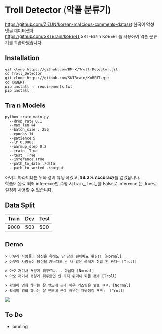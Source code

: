 # Troll Detector (악플 분류기)
https://github.com/ZIZUN/korean-malicious-comments-dataset 한국어 악성댓글 데이터셋과 <br> https://github.com/SKTBrain/KoBERT SKT-Brain KoBERT를 사용하여 악플 분류기를 학습하였습니다.

## Installation
```
git clone https://github.com/BM-K/Troll-Detector.git
cd Troll_Detector
git clone https://github.com/SKTBrain/KoBERT.git
cd KoBERT
pip install -r requirements.txt
pip install .
```

## Train Models
```
python train_main.py
  --drop_rate 0.1
  --max_len 64
  --batch_size : 256
  --epochs 10
  --patience 5
  --lr 0.0001
  --warmup_step 0.2
  --train_ True
  --test_ True
  --inference True
  --path_to_data ./data
  --path_to_sorted ./output
```

하이퍼 파라미터는 위와 같이 튜닝 하였고, **88.2% Accuracy**를 얻었습니다. <br>
학습이 완료 되어 inference만 수행 시 train_, test_ 를 False로 inference 는 True로 설정해 사용할 수 있습니다.

## Data Split
|Train|Dev|Test|
|------|------|------|
|9000|500|500|

## Demo
```
> 아무리 사람들이 당신을 욕해도 난 당신 편이예요 홧팅!! [Normal]
> 아무리 사람들이 당신을 커버쳐도 난 너 같은 쓰레기 취급 안 한다~ [Troll]

> 아오 저기서 저렇게 휘두르냐... 아쉽다 [Normal]
> 아오 저기서 저렇게 휘두르면 안 되지 쉬더니 퇴물 됐네 [Troll]

> 확실히 영화 하나는 잘 만드네 근데 배우 캐스팅은 별로 ㅋㅋ; [Normal]
> 확실히 영화 하나는 잘 만드네 근데 배우는 개못생김 ㅋㅋ;	[Troll]
```

<img src = 'https://user-images.githubusercontent.com/55969260/99531889-c472b200-29e6-11eb-83e5-f657d91b6224.gif'>

## To Do 
- pruning
